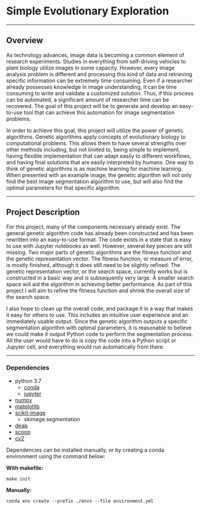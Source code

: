 # Simple Evolutionary Exploration
---
## Overview  

As technology advances, image data is becoming a common element of research experiments. Studies in everything from self-driving vehicles to plant biology utilize images in some capacity. However, every image analysis problem is different and processing this kind of data and retrieving specific information can be extremely time consuming. Even if a researcher already possesses knowledge in image understanding, it can be time consuming to write and validate a customized solution. Thus, if this process can be automated, a significant amount of researcher time can be recovered. The goal of this project will be to generate and develop an easy-to-use tool that can achieve this automation for image segmentation problems.  

In order to achieve this goal, this project will utilize the power of genetic algorithms. Genetic algorithms apply concepts of evolutionary biology to computational problems. This allows them to have several strengths over other methods including, but not limited to, being simple to implement, having flexible implementation that can adapt easily to different workflows, and having final solutions that are easily interpreted by humans. One way to think of genetic algorithms is as machine learning for machine learning. When presented with an example image, the genetic algorithm will not only find the best image segmentation algorithm to use, but will also find the optimal parameters for that specific algorithm.  

---
## Project Description  

For this project, many of the components necessary already exist. The general genetic algorithm code has already been constructed and has been rewritten into an easy-to-use format. The code exists in a state that is easy to use with Jupyter notebooks as well. However, several key pieces are still missing. Two major parts of genetic algorithms are the fitness function and the genetic representation vector. The fitness function, or measure of error, is mostly finished, although it does still need to be slightly refined. The genetic representation vector, or the search space, currently works but is constructed in a basic way and is subsequently very large. A smaller search space will aid the algorithm in achieving better performance. As part of this project I will aim to refine the fitness function and shrink the overall size of the search space.  

I also hope to clean up the overall code, and package it in a way that makes it easy for others to use. This includes an intuitive user experience and an immediately usable output. Since the genetic algorithm outputs a specific segmentation algorithm with optimal parameters, it is reasonable to believe we could make it output Python code to perform the segmentation process. All the user would have to do is copy the code into a Python script or Jupyter cell, and everything would run automatically from there. 

---

### Dependencies
* python 3.7
  * [conda](https://docs.conda.io/projects/conda/en/latest/user-guide/install/index.html)
  * [jupyter](https://jupyter.readthedocs.io/en/latest/install.html)
* [numpy](https://anaconda.org/anaconda/numpy)
* [matplotlib](https://matplotlib.org/users/installing.html)
* [scikit-image](https://scikit-image.org/docs/dev/install.html)
  * skimage.segmentation
* [deap](https://anaconda.org/conda-forge/deap)
* [scoop](https://scoop.readthedocs.io/en/0.7/install.html)
* [cv2](https://docs.opencv.org/master/da/df6/tutorial_py_table_of_contents_setup.html)

Dependencies can be installed manually, or by creating a conda environment using the command below:  

**With makefile:**  

	make init

**Manually:**  

	conda env create --prefix ./envs --file environment.yml


